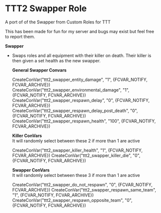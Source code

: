 # TTT2 Swapper Role
A port of of the Swapper from Custom Roles for TTT

This has been made for fun for my server and bugs may exist but feel free to report them.

**Swapper** 
- Swaps roles and all equipment with their killer on death. Their killer is then given a set health as the new swapper.

  **General Swapper Convars**
  
	CreateConVar("ttt2_swapper_entity_damage", "1", {FCVAR_NOTIFY, FCVAR_ARCHIVE})
	CreateConVar("ttt2_swapper_environmental_damage", "1", {FCVAR_NOTIFY, FCVAR_ARCHIVE})
	CreateConVar("ttt2_swapper_respawn_delay", "0", {FCVAR_NOTIFY, FCVAR_ARCHIVE})
	CreateConVar("ttt2_swapper_respawn_delay_post_death", "0", {FCVAR_NOTIFY, FCVAR_ARCHIVE})
	CreateConVar("ttt2_swapper_respawn_health", "100", {FCVAR_NOTIFY, FCVAR_ARCHIVE})

	**Killer ConVars**  
	It will randomly select between these 2 if more than 1 are active
	
	CreateConVar("ttt2_swapper_killer_health", "1", {FCVAR_NOTIFY, FCVAR_ARCHIVE})
	CreateConVar("ttt2_swapper_killer_die", "0", {FCVAR_NOTIFY, FCVAR_ARCHIVE})

	**Swapper ConVars**  
	It will randomly select between these 3 if more than 1 are active
	
	CreateConVar("ttt2_swapper_do_not_respawn", "0", {FCVAR_NOTIFY, FCVAR_ARCHIVE})
	CreateConVar("ttt2_swapper_respawn_same_team", "1", {FCVAR_NOTIFY, FCVAR_ARCHIVE})
	CreateConVar("ttt2_swapper_respawn_opposite_team", "0", {FCVAR_NOTIFY, FCVAR_ARCHIVE})

